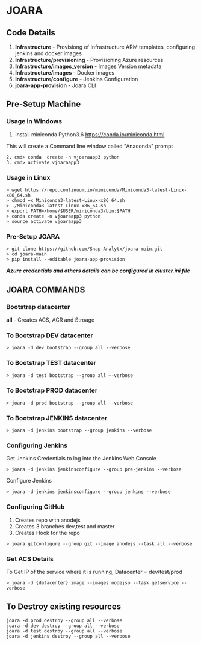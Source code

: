 # JOARA

## Code Details

1. **Infrastructure** - Provisiong of Infrastructure ARM templates, configuring jenkins and docker images
2. **Infrastructure/provisioning** - Provisioning Azure resources
3. **Infrastructure/images_version** - Images Version metadata
4. **Infrastructure/images** - Docker images
5. **Infrastructure/configure** - Jenkins Configuration
6. **joara-app-provision** - Joara CLI


## Pre-Setup Machine

### Usage in Windows

1. Install miniconda Python3.6 https://conda.io/miniconda.html

This will create a Command line window called "Anaconda" prompt

```shell
2. cmd> conda  create -n vjoaraapp3 python
3. cmd> activate vjoaraapp3
```

### Usage in Linux


```shell
> wget https://repo.continuum.io/miniconda/Miniconda3-latest-Linux-x86_64.sh
> chmod +x Miniconda3-latest-Linux-x86_64.sh
> ./Miniconda3-latest-Linux-x86_64.sh
> export PATH=/home/$USER/miniconda3/bin:$PATH
> conda create -n vjoaraapp3 python
> source activate vjoaraapp3
```

### Pre-Setup JOARA

```shell
> git clone https://github.com/Snap-Analytx/joara-main.git
> cd joara-main
> pip install --editable joara-app-provision
```

**_Azure credentials and others details can be configured in _cluster.ini_ file_**

## JOARA COMMANDS

### Bootstrap datacenter

**all** - Creates ACS, ACR and Stroage

### To Bootstrap DEV datacenter

```shell
> joara -d dev bootstrap --group all --verbose
```

### To Bootstrap TEST datacenter

```shell
> joara -d test bootstrap --group all –-verbose
```

### To Bootstrap PROD datacenter

```shell
> joara -d prod bootstrap --group all --verbose
```

### To Bootstrap JENKINS datacenter

```shell
> joara -d jenkins bootstrap --group jenkins --verbose
```

### Configuring Jenkins

Get Jenkins Credentials to log into the Jenkins Web Console
```shell
> joara -d jenkins jenkinsconfigure --group pre-jenkins --verbose
```

Configure Jenkins 

```shell
> joara -d jenkins jenkinsconfigure --group jenkins --verbose
```

### Configuring GitHub

1. Creates repo with anodejs
2. Creates 3 branches dev,test and master
3. Creates Hook for the repo

```shell
> joara gitconfigure --group git --image anodejs --task all --verbose
```

### Get ACS Details

To Get IP of the service where it is running, Datacenter = dev/test/prod

```shell
> joara -d {datacenter} image --images nodejso --task getservice --verbose
```


## To Destroy existing resources

```shell
joara -d prod destroy --group all --verbose
joara -d dev destroy --group all --verbose
joara -d test destroy --group all --verbose
joara -d jenkins destroy --group all --verbose
```
